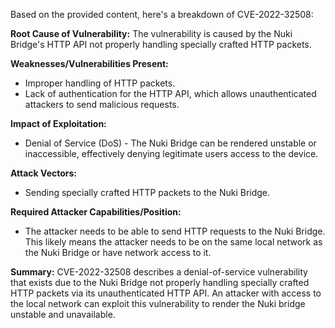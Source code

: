 Based on the provided content, here's a breakdown of CVE-2022-32508:

**Root Cause of Vulnerability:**
The vulnerability is caused by the Nuki Bridge's HTTP API not properly handling specially crafted HTTP packets.

**Weaknesses/Vulnerabilities Present:**
- Improper handling of HTTP packets.
- Lack of authentication for the HTTP API, which allows unauthenticated attackers to send malicious requests.

**Impact of Exploitation:**
- Denial of Service (DoS) - The Nuki Bridge can be rendered unstable or inaccessible, effectively denying legitimate users access to the device.

**Attack Vectors:**
- Sending specially crafted HTTP packets to the Nuki Bridge.

**Required Attacker Capabilities/Position:**
- The attacker needs to be able to send HTTP requests to the Nuki Bridge. This likely means the attacker needs to be on the same local network as the Nuki Bridge or have network access to it.

**Summary:**
CVE-2022-32508 describes a denial-of-service vulnerability that exists due to the Nuki Bridge not properly handling specially crafted HTTP packets via its unauthenticated HTTP API. An attacker with access to the local network can exploit this vulnerability to render the Nuki bridge unstable and unavailable.